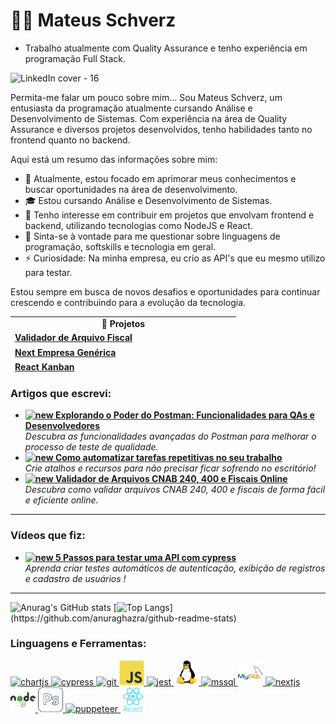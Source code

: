 
# **👨‍💻 Mateus Schverz**

- Trabalho atualmente com Quality Assurance e tenho experiência em programação Full Stack.





![LinkedIn cover - 16](https://github.com/matefs/matefs/assets/30128774/0ea0b6d3-eab9-4db3-b064-44f2e2c59a04)

Permita-me falar um pouco sobre mim... Sou Mateus Schverz, um entusiasta da programação atualmente cursando Análise e Desenvolvimento de Sistemas. Com experiência na área de Quality Assurance e diversos projetos desenvolvidos, tenho habilidades tanto no frontend quanto no backend. 



Aqui está um resumo das informações sobre mim:

- 🔭 Atualmente, estou focado em aprimorar meus conhecimentos e buscar oportunidades na área de desenvolvimento.
- 🎓 Estou cursando Análise e Desenvolvimento de Sistemas.
- 🤝 Tenho interesse em contribuir em projetos que envolvam frontend e backend, utilizando tecnologias como NodeJS e React.
- 💬 Sinta-se à vontade para me questionar sobre linguagens de programação, softskills e tecnologia em geral.
- ⚡ Curiosidade: Na minha empresa, eu crio as API's que eu mesmo utilizo para testar. 
 

Estou sempre em busca de novos desafios e oportunidades para continuar crescendo e contribuindo para a evolução da tecnologia.

<table style="border-collapse: collapse; width: 100%; height: 90px;" border="0">
  <tbody>
    <tr align='center'>
      <td style="width: 99.8273%; text-align: center;"><strong>🎁&nbsp;Projetos</strong></td>
    </tr>
    <tr style="height: 18px;">
      <td style="width: 99.8273%; height: 18px;"><strong><a href="https://github.com/matefs/validador-de-arquivo-fiscal">Validador de Arquivo Fiscal</a></strong></td>
    </tr>
    <tr style="height: 18px;">
      <td style="width: 99.8273%; height: 18px;"><strong><a href="https://github.com/matefs/next-empresa-generica">Next Empresa Genérica</a></strong></td>
    </tr>
    <tr style="height: 18px;">
      <td style="width: 99.8273%; height: 18px;"><strong><a href="https://github.com/matefs/react-kanban-simples">React Kanban</a></strong></td>
    </tr>
    <tr style="height: 18px;">
      <td style="width: 99.8273%; text-align: left; height: 18px;"><strong><a href="https://github.com/matefs/MENSAGERIA-FULLSTACK">Mensageria Fullstack</a></strong></td>
    </tr>
    <tr style="height: 18px;">
      <td style="width: 99.8273%; text-align: left; height: 18px;"><strong><a href="https://psmytxt.netlify.app/">Photoshop My Text</a></strong></td>
    </tr> 
    <tr style="height: 18px;">
      <td style="width: 99.8273%; height: 18px;"><strong><a href="https://github.com/matefs/calcular-juros-composto-banco-central">Calculando Juros Composto Conforme Taxa SELIC</a></strong></td>
    </tr>
    <tr>
      <td style="width: 99.8273%;"><strong><a href="https://github.com/matefs/MINHA-ASSINATURA-DIGITAL">Minha Assinatura Digital</a></strong></td>
    </tr>
    <tr style="height: 18px;">
      <td style="width: 99.8273%; height: 18px;"><strong><a href="https://github.com/matefs/identificador-cameras">Identificador de Câmeras</a></strong></td>
    </tr>
  </tbody>
</table>


 
<h3>Artigos que escrevi:</h3>
<ul>
  <li><a href="https://www.linkedin.com/pulse/explorando-o-poder-do-postman-funcionalidades-para-qas-mateus-schverz?trk=public_profile_article_view"><b><img src="https://www.seekpng.com/png/full/42-421000_open-fire-emoji-png.png" width="20" alt="new" />  Explorando o Poder do Postman: Funcionalidades para QAs e Desenvolvedores</b></a><br/><i>Descubra as funcionalidades avançadas do Postman para melhorar o processo de teste de qualidade.</i></li> 
  <li><a href="https://www.linkedin.com/pulse/como-automatizar-tarefas-repetitivas-seu-trabalho-mateus-schverz"><b><img src="https://www.seekpng.com/png/full/42-421000_open-fire-emoji-png.png" width="20" alt="new" />  Como automatizar tarefas repetitivas no seu trabalho</b></a><br/><i>Crie atalhos e recursos para não precisar ficar sofrendo no escritório!</i></li> 
  <li><a href="https://www.linkedin.com/pulse/validador-de-arquivos-cnab-240-400-e-fiscais-online-mateus-schverz"><b><img src="https://www.seekpng.com/png/full/42-421000_open-fire-emoji-png.png" width="20" alt="new" />  Validador de Arquivos CNAB 240, 400 e Fiscais Online</b></a><br/><i>Descubra como validar arquivos CNAB 240, 400 e fiscais de forma fácil e eficiente online.</i></li> 
</ul>


<hr>

<h3>Vídeos que fiz:</h3>
<ul>
  <li><a href="https://youtu.be/ffUJqdvk-kY"><b><img src="https://www.seekpng.com/png/full/42-421000_open-fire-emoji-png.png" width="20" alt="new" />  5 Passos para testar uma API com cypress </b></a><br/><i> Aprenda criar testes automáticos de autenticação, exibição de registros e cadastro de usuários !</i></li> 
</ul>

<hr>

![Anurag's GitHub stats](https://github-readme-stats.vercel.app/api?username=matefs&theme=dark&show_icons=true&custom_title=Status%20do%20meu%20Github) [![Top Langs](https://github-readme-stats.vercel.app/api/top-langs/?username=matefs&theme=dark&layout=compact&custom_title=Linguagens%20mais%20utilizadas:)](https://github.com/anuraghazra/github-readme-stats)


<h3 align="left">Linguagens e Ferramentas:</h3>
<p align="left"> <a href="https://www.chartjs.org" target="_blank" rel="noreferrer"> <img src="https://www.chartjs.org/media/logo-title.svg" alt="chartjs" width="40" height="40"/> </a> <a href="https://www.cypress.io" target="_blank" rel="noreferrer"> <img src="https://user-images.githubusercontent.com/30128774/227810182-1729ca31-bda1-4a0f-8f39-f6d37577a054.png" alt="cypress" width="40" height="40"/> </a> <a href="https://git-scm.com/" target="_blank" rel="noreferrer"> <img src="https://www.vectorlogo.zone/logos/git-scm/git-scm-icon.svg" alt="git" width="40" height="40"/> </a> <a href="https://developer.mozilla.org/en-US/docs/Web/JavaScript" target="_blank" rel="noreferrer"> <img src="https://raw.githubusercontent.com/devicons/devicon/master/icons/javascript/javascript-original.svg" alt="javascript" width="40" height="40"/> </a> <a href="https://jestjs.io" target="_blank" rel="noreferrer"> <img src="https://www.vectorlogo.zone/logos/jestjsio/jestjsio-icon.svg" alt="jest" width="40" height="40"/> </a> <a href="https://www.linux.org/" target="_blank" rel="noreferrer"> <img src="https://raw.githubusercontent.com/devicons/devicon/master/icons/linux/linux-original.svg" alt="linux" width="40" height="40"/> </a> <a href="https://www.microsoft.com/en-us/sql-server" target="_blank" rel="noreferrer"> <img src="https://www.svgrepo.com/show/303229/microsoft-sql-server-logo.svg" alt="mssql" width="40" height="40"/> </a> <a href="https://www.mysql.com/" target="_blank" rel="noreferrer"> <img src="https://raw.githubusercontent.com/devicons/devicon/master/icons/mysql/mysql-original-wordmark.svg" alt="mysql" width="40" height="40"/> </a> <a href="https://nextjs.org/" target="_blank" rel="noreferrer"> <img src="https://cdn.worldvectorlogo.com/logos/nextjs-2.svg" alt="nextjs" width="40" height="40"/> </a> <a href="https://nodejs.org" target="_blank" rel="noreferrer"> <img src="https://raw.githubusercontent.com/devicons/devicon/master/icons/nodejs/nodejs-original-wordmark.svg" alt="nodejs" width="40" height="40"/> </a> <a href="https://www.photoshop.com/en" target="_blank" rel="noreferrer"> <img src="https://raw.githubusercontent.com/devicons/devicon/master/icons/photoshop/photoshop-line.svg" alt="photoshop" width="40" height="40"/> </a> <a href="https://github.com/puppeteer/puppeteer" target="_blank" rel="noreferrer"> <img src="https://www.vectorlogo.zone/logos/pptrdev/pptrdev-official.svg" alt="puppeteer" width="40" height="40"/> </a> <a href="https://reactjs.org/" target="_blank" rel="noreferrer"> <img src="https://raw.githubusercontent.com/devicons/devicon/master/icons/react/react-original-wordmark.svg" alt="react" width="40" height="40"/> </a> </p>


<!--
**matefs/matefs** is a ✨ _special_ ✨ repository because its `README.md` (this file) appears on your GitHub profile.

Here are some ideas to get you started:

- 🔭 I’m currently working on ...
- 🌱 I’m currently learning ...
- 👯 I’m looking to collaborate on ...
- 🤔 I’m looking for help with ...
- 💬 Ask me about ...
- 📫 How to reach me: .....

- 😄 Pronouns: ...
- ⚡ Fun fact: ....
-->
